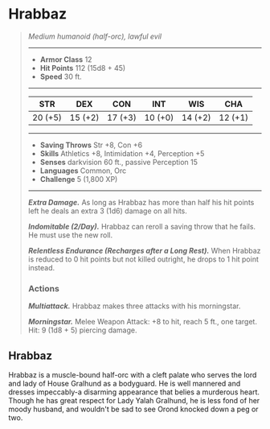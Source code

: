 # Hrabbaz
>*Medium humanoid (half-orc), lawful evil*
>___
>- **Armor Class** 12
>- **Hit Points** 112 (15d8 + 45)
>- **Speed** 30 ft.
>___
>|STR|DEX|CON|INT|WIS|CHA|
>|:---:|:---:|:---:|:---:|:---:|:---:|
>|20 (+5)|15 (+2)|17 (+3)|10 (+0)|14 (+2)|12 (+1)|
>___
>- **Saving Throws** Str +8, Con +6
>- **Skills** Athletics +8, Intimidation +4, Perception +5
>- **Senses** darkvision 60 ft., passive Perception 15
>- **Languages** Common, Orc
>- **Challenge** 5 (1,800 XP)
>___
>***Extra Damage.*** As long as Hrabbaz has more than half his hit points left he deals an extra 3 (1d6) damage on all hits.  
>
>***Indomitable (2/Day).*** Hrabbaz can reroll a saving throw that he fails. He must use the new roll.  
>
>***Relentless Endurance (Recharges after a Long Rest).*** When Hrabbaz is reduced to 0 hit points but not killed outright, he drops to 1 hit point instead.  
>
>### Actions
>***Multiattack.*** Hrabbaz makes three attacks with his morningstar.  
>
>***Morningstar.*** Melee Weapon Attack: +8 to hit, reach 5 ft., one target. Hit: 9 (1d8 + 5) piercing damage.
## Hrabbaz
Hrabbaz is a muscle-bound half-orc with a cleft palate who serves the lord and lady of House Gralhund as a bodyguard. He is well mannered and dresses impeccably-a disarming appearance that belies a murderous heart. Though he has great respect for Lady Yalah Gralhund, he is less fond of her moody husband, and wouldn't be sad to see Orond knocked down a peg or two.